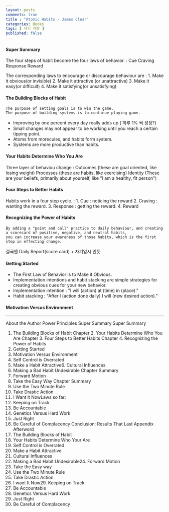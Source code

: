```yaml
---
layout: posts
comments: true
title : "Atomic Habits - James Clear"
categories: Books
tags: [ 자기 개발 ]
published: false
---
```


#### Super Summary

The four steps of habit become the four laws of behavior.
 : Cue
   Craving
   Response
   Reward

The corresponding laws to encourage or discourage behaviour are
 : 1. Make it obvious(or invisible)
   2. Make it attractive (or unattractive)
   3. Make it easy(or difficult)
   4. Make it satisfying(or unsatisfying)

#### The Building Blocks of Habit

```
The purpose of setting goals is to win the game.
The purpose of building systems is to continue playing game.
```

- Improving by one percent every day really adds up ( 하루 1% 씩 성장?)
- Small changes may not appear to be working until you reach a certain tipping point.
- Atoms from morecules, and habits form system.
- Systems are more productive than habits.

#### Your Habits Determine Who You Are

Three layer of behaviou change
 : Outcomes (these are goal oriented, like losing weight)
   Processes (these are habits, like exercising)
   Identity (These are your beliefs, primarily about yourself, like "I am a healthy, fit person")

#### Four Steps to Better Habits

Habits work in a four step cycle.
 : 1. Cue : noticing the reward
   2. Craving : wanting the reward.
   3. Response : getting the reward.
   4. Reward

#### Recognizing the Power of Habits

```
By adding a "point and call" practice to daily behaviour, and creating a scorecard of positive, negative, and neutral habits,
you can increase your awareness of those habits, which is the first step in effecting change. 
```
결국엔 Daily Report(score card) + 자기암시 인듯.

#### Getting Started

- The First Law of Behavior is to Make it Obvious.
- Implementation intentions and habit stacking are simple strategies for creating obvious cues for your new behavior.
- Implementation intention : "I will (action) at (time) in (place)."
- Habit stacking : "After I (action done daily) I will (new desired action)."

#### Motivation Versus Environment

---

About the Author
Power Principles
Super Summary
Super Summary  
1. The Building Blocks of Habit
Chapter 2. Your Habits Determine Who You Are
Chapter 3. Four Steps to Better Habits
Chapter 4. Recognizing the Power of Habits 
2. Getting Started 
3. Motivation Versus Environment 
4. Self Control is Overrated
5. Make a Habit Attractive6. Cultural Influences
7. Making a Bad Habit Undesirable
Chapter Summary
8. Forward Motion
9. Take the Easy Way
Chapter Summary
10. Use the Two Minute Rule
11. Take Drastic Action
12. I Want it NowLaws so far:
13. Keeping on Track
14. Be Accountable
15. Genetics Versus Hard Work
16. Just Right
17. Be Careful of Complacency
Conclusion: Results That Last
Appendix
Afterword
18. The Building Blocks of Habit
19. Your Habits Determine Who Your Are
20. Self Control is Overrated
21. Make a Habit Attractive
22. Cultural Influences
23. Making a Bad Habit Undesirable24. Forward Motion
25. Take the Easy way
26. Use the Two Minute Rule
27. Take Drastic Action
28. I want It Now29. Keeping on Track
30. Be Accountable
31. Genetics Versus Hard Work
32. Just Right
33. Be Careful of Complacency

